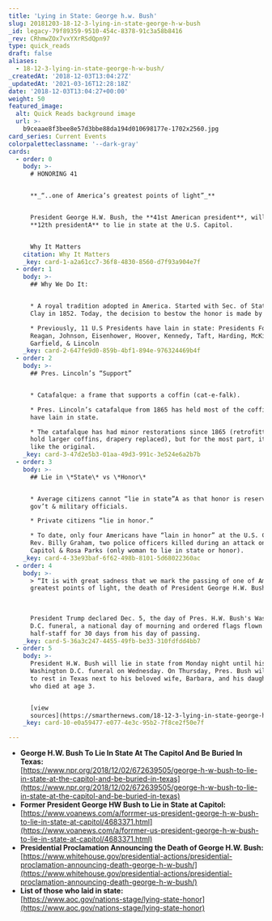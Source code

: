 ```yaml
---
title: 'Lying in State: George h.w. Bush'
slug: 20181203-18-12-3-lying-in-state-george-h-w-bush
_id: legacy-79f89359-9510-454c-8378-91c3a58b8416
_rev: CRhmwZOx7vxYXrRSdQpn97
type: quick_reads
draft: false
aliases:
  - 18-12-3-lying-in-state-george-h-w-bush/
_createdAt: '2018-12-03T13:04:27Z'
_updatedAt: '2021-03-16T12:28:18Z'
date: '2018-12-03T13:04:27+00:00'
weight: 50
featured_image:
  alt: Quick Reads background image
  url: >-
    b9ceaae8f3bee8e57d3bbe88da194d010698177e-1702x2560.jpg
card_series: Current Events
colorpaletteclassname: '--dark-gray'
cards:
  - order: 0
    body: >-
      # HONORING 41


      **_“..one of America’s greatest points of light”_**


      President George H.W. Bush, the **41st American president**, will be theA
      **12th presidentA** to lie in state at the U.S. Capitol.


      Why It Matters
    citation: Why It Matters
    _key: card-1-a2a61cc7-36f8-4830-8560-d7f93a904e7f
  - order: 1
    body: >-
      ## Why We Do It:


      * A royal tradition adopted in America. Started with Sec. of State Henry
      Clay in 1852. Today, the decision to bestow the honor is made by Congress.

      * Previously, 11 U.S Presidents have lain in state: Presidents Ford,
      Reagan, Johnson, Eisenhower, Hoover, Kennedy, Taft, Harding, McKinley,
      Garfield, & Lincoln
    _key: card-2-647fe9d0-859b-4bf1-894e-976324469b4f
  - order: 2
    body: >-
      ## Pres. Lincoln’s “Support”


      * Catafalque: a frame that supports a coffin (cat-e-falk).

      * Pres. Lincoln’s catafalque from 1865 has held most of the coffins that
      have lain in state.

      * The catafalque has had minor restorations since 1865 (retrofitted to
      hold larger coffins, drapery replaced), but for the most part, it remains
      like the original.
    _key: card-3-47d2e5b3-01aa-49d3-991c-3e524e6a2b7b
  - order: 3
    body: >-
      ## Lie in \*State\* vs \*Honor\*


      * Average citizens cannot “lie in state”A as that honor is reserved forA
      gov’t & military officials.

      * Private citizens “lie in honor.”

      * To date, only four Americans have “lain in honor” at the U.S. Capitol:
      Rev. Billy Graham, two police officers killed during an attack on the U.S.
      Capitol & Rosa Parks (only woman to lie in state or honor).
    _key: card-4-33e93baf-6f62-498b-8101-5d68022360ac
  - order: 4
    body: >-
      > “It is with great sadness that we mark the passing of one of America’s
      greatest points of light, the death of President George H.W. Bush.”  
        
        
        
      President Trump declared Dec. 5, the day of Pres. H.W. Bush's Washington
      D.C. funeral, a national day of mourning and ordered flags flown
      half-staff for 30 days from his day of passing.
    _key: card-5-36a3c247-4455-49fb-be33-310fdfdd4bb7
  - order: 5
    body: >-
      President H.W. Bush will lie in state from Monday night until his
      Washington D.C. funeral on Wednesday. On Thursday, Pres. Bush will be laid
      to rest in Texas next to his beloved wife, Barbara, and his daughter Robin
      who died at age 3.


      [view
      sources](https://smarthernews.com/18-12-3-lying-in-state-george-h-w-bush/)
    _key: card-10-e0a59477-e077-4e3c-95b2-7f8ce2f50e7f

---
```

* **George H.W. Bush To Lie In State At The Capitol And Be Buried In Texas:**  
[https://www.npr.org/2018/12/02/672639505/george-h-w-bush-to-lie-in-state-at-the-capitol-and-be-buried-in-texas](https://www.npr.org/2018/12/02/672639505/george-h-w-bush-to-lie-in-state-at-the-capitol-and-be-buried-in-texas)
* **Former President George HW Bush to Lie in State at Capitol:**  
[https://www.voanews.com/a/forrmer-us-president-george-h-w-bush-to-lie-in-state-at-capitol/4683371.html](https://www.voanews.com/a/forrmer-us-president-george-h-w-bush-to-lie-in-state-at-capitol/4683371.html)
* **Presidential Proclamation Announcing the Death of George H.W. Bush:**  
[https://www.whitehouse.gov/presidential-actions/presidential-proclamation-announcing-death-george-h-w-bush/](https://www.whitehouse.gov/presidential-actions/presidential-proclamation-announcing-death-george-h-w-bush/)
* **List of those who laid in state:**  
[https://www.aoc.gov/nations-stage/lying-state-honor](https://www.aoc.gov/nations-stage/lying-state-honor)